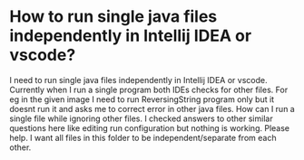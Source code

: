 
# How to run single java files independently in Intellij IDEA or vscode?

I need to run single java files independently in Intellij IDEA or vscode.
Currently when I run a single program both IDEs checks for other files. For eg in the given image I need to run ReversingString program only but it doesnt run it and asks me to correct error in other java files.
How can I run a single file while ignoring other files. I checked answers to other similar questions here like editing run configuration but nothing is working.
Please help.
I want all files in this folder to be independent/separate from each other.


        